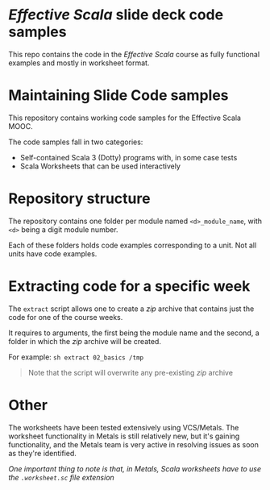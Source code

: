 # _Effective Scala_ slide deck code samples

This repo contains the code in the _Effective Scala_ course
as fully functional examples and mostly in worksheet format.

# Maintaining Slide Code samples

This repository contains working code samples for the
Effective Scala MOOC.

The code samples fall in two categories:

- Self-contained Scala 3 (Dotty) programs with, in some
  case tests
- Scala Worksheets that can be used interactively

# Repository structure

The repository contains one folder per module named `<d>_module_name`,
with `<d>` being a digit module number.

Each of these folders holds code examples corresponding to a unit. Not
all units have code examples.

# Extracting code for a specific week

The `extract` script allows one to create a _zip_ archive that
contains just the code for one of the course weeks.

It requires to arguments, the first being the module name and the
second, a folder in which the _zip_ archive will be created.

For example: `sh extract 02_basics /tmp`

> Note that the script will overwrite any pre-existing _zip_
> archive

# Other

The worksheets have been tested extensively using VCS/Metals. The
worksheet functionality in Metals is still relatively new, but it's
gaining functionality, and the Metals team is very active in resolving
issues as soon as they're identified.

_One important thing to note is that, in Metals, Scala worksheets have to
use the `.worksheet.sc` file extension_
